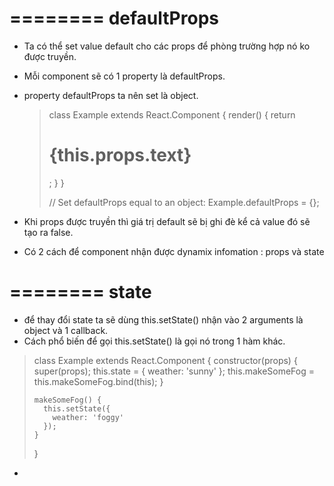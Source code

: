 # ======== defaultProps
- Ta có thể set value default cho các props để phòng trường hợp nó ko được truyền.
- Mỗi component sẽ có 1 property là defaultProps.
- property defaultProps ta nên set là object.


    > class Example extends React.Component {
    >   render() {
    >     return <h1>{this.props.text}</h1>;
    >   }
    > }
    >  
    > // Set defaultProps equal to an object:
    > Example.defaultProps = {};

- Khi props được truyền thì giá trị default sẽ bị ghi đè kể cả value đó sẽ tạo ra false.
- Có 2 cách để component nhận được dynamix infomation : props và state 


# ======== state
- để thay đổi state ta sẽ dùng this.setState() nhận vào 2 arguments là object và 1 callback.
- Cách phổ biến để gọi this.setState() là gọi nó trong 1 hàm khác.


>   class Example extends React.Component {
>     constructor(props) {
>       super(props);
>       this.state = { weather: 'sunny' };
>       this.makeSomeFog = this.makeSomeFog.bind(this);
>     }
>    
>     makeSomeFog() {
>       this.setState({
>         weather: 'foggy'
>       });
>     }
>   }

- 